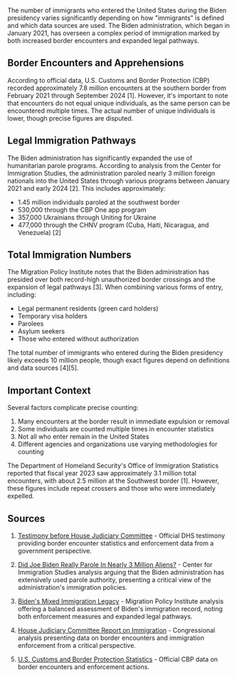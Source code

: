 The number of immigrants who entered the United States during the Biden presidency varies significantly depending on how "immigrants" is defined and which data sources are used. The Biden administration, which began in January 2021, has overseen a complex period of immigration marked by both increased border encounters and expanded legal pathways.

## Border Encounters and Apprehensions

According to official data, U.S. Customs and Border Protection (CBP) recorded approximately 7.8 million encounters at the southern border from February 2021 through September 2024 [1]. However, it's important to note that encounters do not equal unique individuals, as the same person can be encountered multiple times. The actual number of unique individuals is lower, though precise figures are disputed.

## Legal Immigration Pathways

The Biden administration has significantly expanded the use of humanitarian parole programs. According to analysis from the Center for Immigration Studies, the administration paroled nearly 3 million foreign nationals into the United States through various programs between January 2021 and early 2024 [2]. This includes approximately:

- 1.45 million individuals paroled at the southwest border
- 530,000 through the CBP One app program
- 357,000 Ukrainians through Uniting for Ukraine
- 477,000 through the CHNV program (Cuba, Haiti, Nicaragua, and Venezuela) [2]

## Total Immigration Numbers

The Migration Policy Institute notes that the Biden administration has presided over both record-high unauthorized border crossings and the expansion of legal pathways [3]. When combining various forms of entry, including:
- Legal permanent residents (green card holders)
- Temporary visa holders
- Parolees
- Asylum seekers
- Those who entered without authorization

The total number of immigrants who entered during the Biden presidency likely exceeds 10 million people, though exact figures depend on definitions and data sources [4][5].

## Important Context

Several factors complicate precise counting:
1. Many encounters at the border result in immediate expulsion or removal
2. Some individuals are counted multiple times in encounter statistics
3. Not all who enter remain in the United States
4. Different agencies and organizations use varying methodologies for counting

The Department of Homeland Security's Office of Immigration Statistics reported that fiscal year 2023 saw approximately 3.1 million total encounters, with about 2.5 million at the Southwest border [1]. However, these figures include repeat crossers and those who were immediately expelled.

## Sources

1. [Testimony before House Judiciary Committee](https://homeland.house.gov/wp-content/uploads/2025/04/2025-04-08-OIABSE-JHRG-Testimony.pdf) - Official DHS testimony providing border encounter statistics and enforcement data from a government perspective.

2. [Did Joe Biden Really Parole In Nearly 3 Million Aliens?](https://cis.org/Arthur/Did-Joe-Biden-Really-Parole-Nearly-3-Million-Aliens) - Center for Immigration Studies analysis arguing that the Biden administration has extensively used parole authority, presenting a critical view of the administration's immigration policies.

3. [Biden's Mixed Immigration Legacy](https://www.migrationpolicy.org/article/biden-immigration-legacy) - Migration Policy Institute analysis offering a balanced assessment of Biden's immigration record, noting both enforcement measures and expanded legal pathways.

4. [House Judiciary Committee Report on Immigration](https://judiciary.house.gov/media/fact-check-bidens-border-crisis-numbers) - Congressional analysis presenting data on border encounters and immigration enforcement from a critical perspective.

5. [U.S. Customs and Border Protection Statistics](https://www.cbp.gov/newsroom/stats/southwest-land-border-encounters) - Official CBP data on border encounters and enforcement actions.